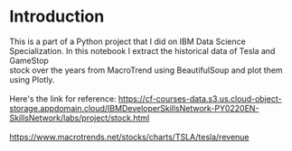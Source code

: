 # Introduction

This is a part of a Python project that I did on IBM Data Science Specialization. In this notebook I extract the historical data of Tesla and GameStop</br>
stock over the years from MacroTrend using BeautifulSoup and plot them using Plotly.</br>
</br>
Here's the link for reference: https://cf-courses-data.s3.us.cloud-object-storage.appdomain.cloud/IBMDeveloperSkillsNetwork-PY0220EN-SkillsNetwork/labs/project/stock.html </br>
</br>
https://www.macrotrends.net/stocks/charts/TSLA/tesla/revenue </br>
